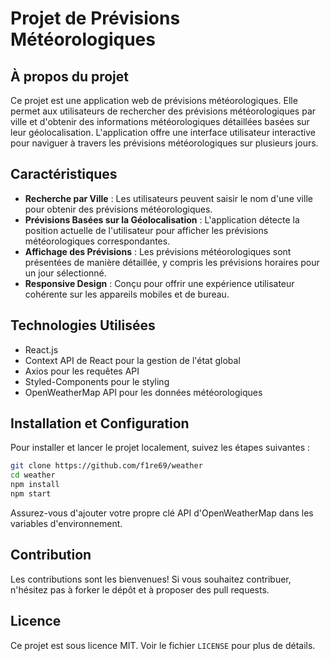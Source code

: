 # Projet de Prévisions Météorologiques

## À propos du projet
Ce projet est une application web de prévisions météorologiques. Elle permet aux utilisateurs de rechercher des prévisions météorologiques par ville et d'obtenir des informations météorologiques détaillées basées sur leur géolocalisation. L'application offre une interface utilisateur interactive pour naviguer à travers les prévisions météorologiques sur plusieurs jours.

## Caractéristiques
- **Recherche par Ville** : Les utilisateurs peuvent saisir le nom d'une ville pour obtenir des prévisions météorologiques.
- **Prévisions Basées sur la Géolocalisation** : L'application détecte la position actuelle de l'utilisateur pour afficher les prévisions météorologiques correspondantes.
- **Affichage des Prévisions** : Les prévisions météorologiques sont présentées de manière détaillée, y compris les prévisions horaires pour un jour sélectionné.
- **Responsive Design** : Conçu pour offrir une expérience utilisateur cohérente sur les appareils mobiles et de bureau.

## Technologies Utilisées
- React.js
- Context API de React pour la gestion de l'état global
- Axios pour les requêtes API
- Styled-Components pour le styling
- OpenWeatherMap API pour les données météorologiques

## Installation et Configuration
Pour installer et lancer le projet localement, suivez les étapes suivantes :

```bash
git clone https://github.com/f1re69/weather
cd weather
npm install
npm start
```

Assurez-vous d'ajouter votre propre clé API d'OpenWeatherMap dans les variables d'environnement.

## Contribution
Les contributions sont les bienvenues! Si vous souhaitez contribuer, n'hésitez pas à forker le dépôt et à proposer des pull requests.

## Licence
Ce projet est sous licence MIT. Voir le fichier `LICENSE` pour plus de détails.

